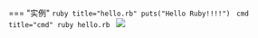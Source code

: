 ###  ###

=== "实例"
	```ruby title="hello.rb"
	puts("Hello Ruby!!!!")
	```
	```cmd title="cmd"
	ruby hello.rb
	```
	![](https://pic.peo.pw/a/2023/02/02/63db64f4bd259.png)

